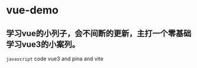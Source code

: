 # vue-demo  

## 学习vue的小列子，会不间断的更新，主打一个零基础学习vue3的小案列。

`javascript`
   code vue3 and pina and vite
   

